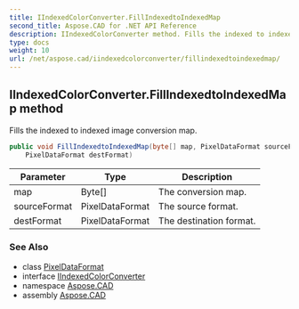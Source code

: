 ```yaml
---
title: IIndexedColorConverter.FillIndexedtoIndexedMap
second_title: Aspose.CAD for .NET API Reference
description: IIndexedColorConverter method. Fills the indexed to indexed image conversion map
type: docs
weight: 10
url: /net/aspose.cad/iindexedcolorconverter/fillindexedtoindexedmap/
---
```

## IIndexedColorConverter.FillIndexedtoIndexedMap method

Fills the indexed to indexed image conversion map.

```csharp
public void FillIndexedtoIndexedMap(byte[] map, PixelDataFormat sourceFormat, 
    PixelDataFormat destFormat)
```

| Parameter | Type | Description |
| --- | --- | --- |
| map | Byte[] | The conversion map. |
| sourceFormat | PixelDataFormat | The source format. |
| destFormat | PixelDataFormat | The destination format. |

### See Also

* class [PixelDataFormat](../../pixeldataformat/)
* interface [IIndexedColorConverter](../)
* namespace [Aspose.CAD](../../../aspose.cad/)
* assembly [Aspose.CAD](../../../)


